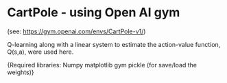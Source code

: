 # CartPole - using Open AI gym 

(see: https://gym.openai.com/envs/CartPole-v1/)

Q-learning along with a linear system to estimate the action-value function, Q(s,a), were used here. 

{Required libraries:
Numpy 
matplotlib
gym 
pickle (for save/load the weights)}


